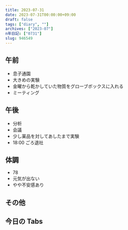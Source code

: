 ```yaml
---
title: 2023-07-31
date: 2023-07-31T00:00:00+09:00
draft: false
tags: ["diary", ""]
archives: ["2023-07"]
n年日記: ["0731"]
slug: 946549
---
```


## 午前

- 息子通園
- 大きめの実験
- 金曜から乾かしていた物質をグローブボックスに入れる
- ミーティング

## 午後

- 分析
- 会議
- 少し薬品を対してあしたまで実験
- 18:00 ごろ退社

## 体調

- 78
- 元気が出ない
- やや不安感あり

## その他

## 今日の Tabs
